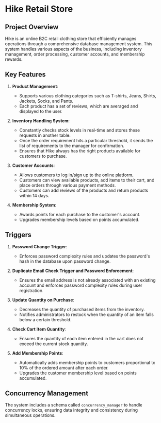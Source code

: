 # Hike Retail Store

## Project Overview

Hike is an online B2C retail clothing store that efficiently manages operations through a comprehensive database management system. This system handles various aspects of the business, including inventory management, order processing, customer accounts, and membership rewards.

## Key Features

1. **Product Management**: 
   - Supports various clothing categories such as T-shirts, Jeans, Shirts, Jackets, Socks, and Pants.
   - Each product has a set of reviews, which are averaged and displayed to the user.

2. **Inventory Handling System**: 
   - Constantly checks stock levels in real-time and stores these requests in another table.
   - Once the order requirement hits a particular threshold, it sends the list of requirements to the manager for confirmation.
   - Ensures that Hike always has the right products available for customers to purchase.

3. **Customer Accounts**: 
   - Allows customers to log in/sign up to the online platform.
   - Customers can view available products, add items to their cart, and place orders through various payment methods.
   - Customers can add reviews of the products and return products within 14 days.

4. **Membership System**: 
   - Awards points for each purchase to the customer's account.
   - Upgrades membership levels based on points accumulated.

## Triggers

1. **Password Change Trigger**: 
   - Enforces password complexity rules and updates the password's hash in the database upon password change.

2. **Duplicate Email Check Trigger and Password Enforcement**: 
   - Ensures the email address is not already associated with an existing account and enforces password complexity rules during user registration.

3. **Update Quantity on Purchase**: 
   - Decreases the quantity of purchased items from the inventory.
   - Notifies administrators to restock when the quantity of an item falls below a certain threshold.

4. **Check Cart Item Quantity**: 
   - Ensures the quantity of each item entered in the cart does not exceed the current stock quantity.

5. **Add Membership Points**: 
   - Automatically adds membership points to customers proportional to 10% of the ordered amount after each order.
   - Upgrades the customer membership level based on points accumulated.

## Concurrency Management

The system includes a schema called `concurrency_manager` to handle concurrency locks, ensuring data integrity and consistency during simultaneous operations.
